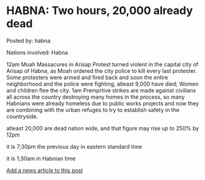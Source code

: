 # HABNA: Two hours, 20,000 already dead

Posted by: habna

Nations involved: Habna

12am
Moah Massacures in Arisap
Protest turned violent in the capital city of Arisap of Habna, as Moah ordered the city police to kill every last protester. Some protesters were armed and fired back and soon the entire neighborhood and the police were fighting, atleast 9,000 have died; Women and children flee the city.
1am
Premprtive strikes are made against civilians all across the country destroying many homes in the process, so many Habnians were already homeless due to public works projects and now they are combining with the urban refuges to try to establish safety in the countryside.

atleast 20,000 are dead nation wide, and that figure may rise up to 250% by 12pm

it is 7;30pm the previous day in eastern standard time

it is 1;30am in Habnian time

[Add a news article to this post](http://solborg.xyz/rp/admin.php?event=2016-11-10_two-hours,-20,000-already-dead-habna)

